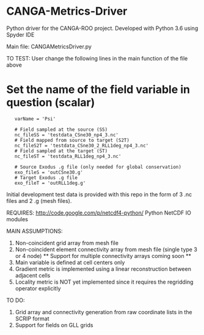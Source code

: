 # CANGA-Metrics-Driver
Python driver for the CANGA-ROO project. Developed with Python 3.6 using Spyder IDE

Main file: CANGAMetricsDriver.py

TO TEST: User change the following lines in the main function of the file above

# Set the name of the field variable in question (scalar)
       varName = 'Psi'
       
       # Field sampled at the source (SS)
       nc_fileSS = 'testdata_CSne30_np4_3.nc'
       # Field mapped from source to target (S2T)
       nc_fileS2T = 'testdata_CSne30_2_RLL1deg_np4_3.nc'
       # Field sampled at the target (ST)
       nc_fileST = 'testdata_RLL1deg_np4_3.nc'
       
       # Source Exodus .g file (only needed for global conservation)
       exo_fileS = 'outCSne30.g'
       # Target Exodus .g file
       exo_fileT = 'outRLL1deg.g'

Initial development test data is provided with this repo in the form of 3 .nc files and 2 .g (mesh files).

REQUIRES: http://code.google.com/p/netcdf4-python/ Python NetCDF IO modules

MAIN ASSUMPTIONS:
1) Non-coincident grid array from mesh file
2) Non-coincident element connectivity array from mesh file (single type 3 or 4 node)
    ** Support for multiple connectivity arrays coming soon **
3) Main variable is defined at cell centers only
4) Gradient metric is implemented using a linear reconstruction between adjacent cells
5) Locality metric is NOT yet implemented since it requires the regridding operator explicitly

TO DO:
1) Grid array and connectivity generation from raw coordinate lists in the SCRIP format
2) Support for fields on GLL grids
